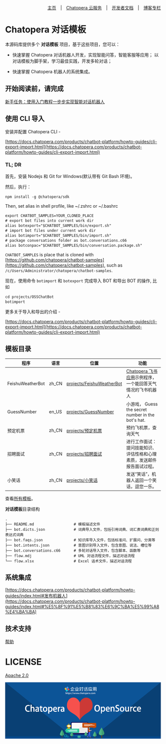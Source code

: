 <div align=right>

[主页](https://github.com/chatopera/chatbot-samples)　|　[Chatopera 云服务](https://docs.chatopera.com/)　|　[开发者文档](https://docs.chatopera.com/)　|　[博客专栏](https://chatopera.blog.csdn.net/)

</div>

# Chatopera 对话模板

本源码库提供多个 **对话模板** 项目，基于这些项目，您可以：

- 快速掌握 Chatopera 对话机器人开发，实现智能问答，智能客服等应用；
  以对话模板为脚手架，学习最佳实践，开发多轮对话；

- 快速掌握 Chatopera 机器人的系统集成。

## 开始阅读前，请完成

[新手任务：使用入门教程一步步实现智能对话机器人](https://docs.chatopera.com/products/chatbot-platform/tutorials/index.html)

## 使用 CLI 导入

安装并配置 Chatopera CLI -

[https://docs.chatopera.com/products/chatbot-platform/howto-guides/cli-export-import.html](https://docs.chatopera.com/products/chatbot-platform/howto-guides/cli-export-import.html)

### TL; DR

首先，安装 Nodejs 和 Git for Windows(默认带有 Git Bash 环境)。

然后，执行：

```
npm install -g @chatopera/sdk
```

Then, set alias in shell profile, like ~/.zshrc or ~/.bashrc

```
export CHATBOT_SAMPLES=YOUR_CLONED_PLACE
# export bot files into current work dir
alias botexport="$CHATBOT_SAMPLES/bin/export.sh"
# import bot files under current work dir
alias botimport="$CHATBOT_SAMPLES/bin/import.sh"
# package conversations folder as bot.conversations.c66
alias botconpac="$CHATBOT_SAMPLES/bin/conversation.package.sh"
```

`CHATBOT_SAMPLES` is place that is cloned with [https://github.com/chatopera/chatbot-samples](https://github.com/chatopera/chatbot-samples), such as `/c/Users/Administrator/chatopera/chatbot-samples`.

现在，使用命令 `botimport` 和 `botexport` 完成导入 BOT 和导出 BOT 的操作, 比如

```
cd projects/OSSChatBot
botimport
```

更多关于导入和导出的介绍 -

[https://docs.chatopera.com/products/chatbot-platform/howto-guides/cli-export-import.html](https://docs.chatopera.com/products/chatbot-platform/howto-guides/cli-export-import.html)

## 模板目录

| 程序             | 语言  | 位置                                                              | 功能                                                                                                                       |
| ---------------- | ----- | ----------------------------------------------------------------- | -------------------------------------------------------------------------------------------------------------------------- |
| FeishuWeatherBot | zh_CN | [projects/FeishuWeatherBot](./projects/FeishuWeatherBot)          | [Chatopera 飞书应用](https://chatopera.feishu.cn/docs/doccnnLcv5AuenV1HHSvgVWbJmd)示例程序，一个能回答天气情况的飞书机器人 |
| GuessNumber      | en_US | [projects/GuessNumber](./projects/GuessNumber)                    | 小游戏， Guess the secret number in the bot's hat.                                                                         |
| 预定机票         | zh_CN | [projects/预定机票](./projects/预定机票)                          | 预约飞机票，查询天气                                                                                                                   |
| 招聘面试         | zh_CN | [projects/招聘面试](./projects/招聘面试)                          | 进行工作面试：提问技能知识、评估性格和心理素质，发送邮件报告面试过程。                                                     |
| 小笑话           | zh_CN | [projects/小笑话](./projects/小笑话)                              | 发送“笑话”，机器人返回一个笑话，逗您一乐。                                                                                 |

查看[所有模板](./projects)。

**对话模板**目录结构

```
.
├── README.md                  # 模板描述文件
├── bot.dicts.json             # 词典导入文件，包括引用词典、词汇表词典和正则表达式词典
├── bot.faqs.json              # 知识库导入文件，包括标准问、扩展问、分类等
├── bot.intents.json           # 意图识别导入文件，包含意图、说法、槽位等
├── bot.conversations.c66      # 多轮对话导入文件，包含脚本、函数等
├── flow.mdj                   # UML 对话流程文件，描述对话流程
└── flow.xlsx                  # Excel 话术文件，描述对话流程
```

## 系统集成

[https://docs.chatopera.com/products/chatbot-platform/howto-guides/index.html#发布机器人](https://docs.chatopera.com/products/chatbot-platform/howto-guides/index.html#%E5%8F%91%E5%B8%83%E6%9C%BA%E5%99%A8%E4%BA%BA)

## 技术支持

[帮助](https://docs.chatopera.com/products/chatbot-platform/contract/index.html)

# LICENSE

[Apache 2.0](./LICENSE)

[![chatoper banner][co-banner-image]][co-url]

[co-banner-image]: ./assets/8.png
[co-url]: https://www.chatopera.com
